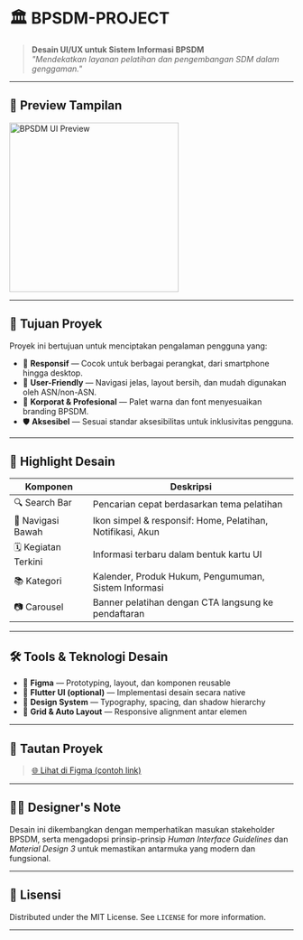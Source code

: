 # 🏛️ BPSDM-PROJECT

> **Desain UI/UX untuk Sistem Informasi BPSDM**  
> _"Mendekatkan layanan pelatihan dan pengembangan SDM dalam genggaman."_

---

## 📱 Preview Tampilan

<img src="https://github.com/USERNAME/BPSDM-PROJECT/blob/main/assets/ui/Home.png" alt="BPSDM UI Preview" width="300" />

---

## 🎯 Tujuan Proyek
Proyek ini bertujuan untuk menciptakan pengalaman pengguna yang:
- 🔄 **Responsif** — Cocok untuk berbagai perangkat, dari smartphone hingga desktop.
- 👥 **User-Friendly** — Navigasi jelas, layout bersih, dan mudah digunakan oleh ASN/non-ASN.
- 🌈 **Korporat & Profesional** — Palet warna dan font menyesuaikan branding BPSDM.
- 🛡️ **Aksesibel** — Sesuai standar aksesibilitas untuk inklusivitas pengguna.

---

## 🎨 Highlight Desain
| Komponen | Deskripsi |
|----------|-----------|
| 🔍 Search Bar | Pencarian cepat berdasarkan tema pelatihan |
| 🧭 Navigasi Bawah | Ikon simpel & responsif: Home, Pelatihan, Notifikasi, Akun |
| 🗓️ Kegiatan Terkini | Informasi terbaru dalam bentuk kartu UI |
| 📚 Kategori | Kalender, Produk Hukum, Pengumuman, Sistem Informasi |
| 📷 Carousel | Banner pelatihan dengan CTA langsung ke pendaftaran |

---

## 🛠️ Tools & Teknologi Desain
- 🎨 **Figma** — Prototyping, layout, dan komponen reusable
- 📱 **Flutter UI (optional)** — Implementasi desain secara native
- 🧩 **Design System** — Typography, spacing, dan shadow hierarchy
- 📏 **Grid & Auto Layout** — Responsive alignment antar elemen

---

## 🔗 Tautan Proyek
> [🌐 Lihat di Figma (contoh link)](https://www.figma.com/file/EXAMPLE/BPSDM-PROJECT)

---

## 👨‍🎨 Designer's Note
Desain ini dikembangkan dengan memperhatikan masukan stakeholder BPSDM, serta mengadopsi prinsip-prinsip _Human Interface Guidelines_ dan _Material Design 3_ untuk memastikan antarmuka yang modern dan fungsional.

---

## 📜 Lisensi
Distributed under the MIT License. See `LICENSE` for more information.

---


